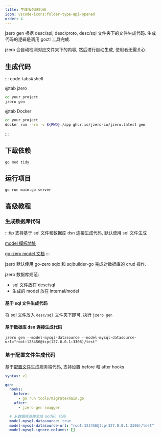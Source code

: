 ```yaml
---
title: 生成服务端代码
icon: vscode-icons:folder-type-api-opened
order: 4
---
```


jzero gen 根据 desc/api, desc/proto, desc/sql 文件夹下的文件生成代码. 生成代码的逻辑是调用 goctl 工具完成.

jzero 会自动检测对应文件夹下的内容, 然后进行自动生成, 使用者无需关心.

## 生成代码

::: code-tabs#shell

@tab jzero

```bash
cd your_project
jzero gen
```

@tab Docker

```bash
cd your_project
docker run --rm -v ${PWD}:/app ghcr.io/jzero-io/jzero:latest gen
```
:::

## 下载依赖

```shell
go mod tidy
```

## 运行项目

```shell
go run main.go server
```

## 高级教程

### 生成数据库代码

:::tip 支持基于 sql 文件和数据库 dsn 连接生成代码, 默认使用 sql 文件生成

[model 模板地址](https://github.com/jzero-io/sqlbuilder-zero) 

[go-zero model 文档](https://go-zero.dev/docs/tutorials/cli/model#goctl-model-mysql-%E6%8C%87%E4%BB%A4)
:::

jzero 默认使用 go-zero sqlx 和 sqlbuilder-go 完成对数据库的 crud 操作.

jzero 数据库规范:

* sql 文件放在 desc/sql
* 生成的 model 放在 internal/model

#### 基于 sql 文件生成代码

将 sql 文件放入 `desc/sql` 文件夹下即可, 执行 `jzero gen`

#### 基于数据库 dsn 连接生成代码

```shell
jzero gen --model-mysql-datasource --model-mysql-datasource-url="root:123456@tcp(127.0.0.1:3306)/test"
```

### 基于配置文件生成代码

基于[配置文件](./jzero.md#基于配置文件使用-jzero)生成服务端代码, 支持设置 before 和 after hooks

```yaml
syntax: v1

gen:
  hooks:
    before:
      - go run tools/migrate/main.go
    after:
      - jzero gen swagger

  # 从数据库连接生成 model 代码
  model-mysql-datasource: true
  model-mysql-datasource-url: "root:123456@tcp(127.0.0.1:3306)/test"
  model-mysql-ignore-columns: []
```
